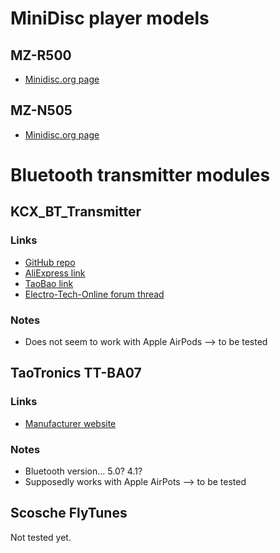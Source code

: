 # MiniDisc player models

## MZ-R500

- [Minidisc.org page](https://www.minidisc.org/part_Sony_MZ-R500.html)

## MZ-N505

- [Minidisc.org page](https://www.minidisc.org/part_Sony_MZ-N505.html)


# Bluetooth transmitter modules

## KCX_BT_Transmitter

### Links

- [GitHub repo](https://github.com/Mark-MDO47/BluetoothAudioTransmitter_KCX_BT_EMITTER)
- [AliExpress link](https://www.aliexpress.com/item/33058710334.html)
- [TaoBao link](https://item.taobao.com/item.htm?spm=a21wu.12321156-tw.0.0.7e76d1c7xEOcFZ&id=570274835710)
- [Electro-Tech-Online forum thread](https://www.electro-tech-online.com/threads/kcx_bt_emitter-low-cost-bluetooth-bt-audio-module.158156/)

### Notes

- Does not seem to work with Apple AirPods --> to be tested

## TaoTronics TT-BA07

### Links

- [Manufacturer website](https://de.taotronics.com/TT-BA07-Bluetooth-Adapter.html)

### Notes

- Bluetooth version...
  5.0? 4.1?
- Supposedly works with Apple AirPots --> to be tested

## Scosche FlyTunes

Not tested yet.
